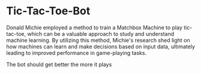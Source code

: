 # Tic-Tac-Toe-Bot
Donald Michie employed a method to train a Matchbox Machine to play tic-tac-toe, which can be a valuable approach to study and understand machine learning. By utilizing this method, Michie's research shed light on how machines can learn and make decisions based on input data, ultimately leading to improved performance in game-playing tasks.

The bot should get better the more it plays

